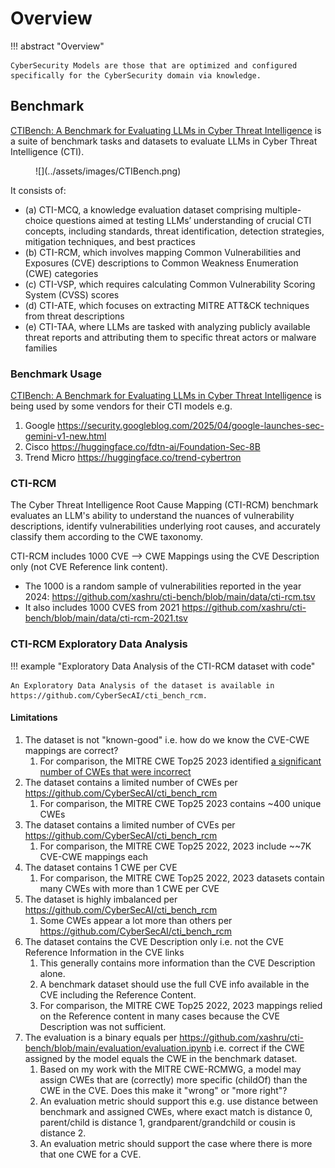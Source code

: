 # Overview

!!! abstract "Overview"

    CyberSecurity Models are those that are optimized and configured specifically for the CyberSecurity domain via knowledge.



## Benchmark

[CTIBench: A Benchmark for Evaluating LLMs in Cyber Threat Intelligence](https://arxiv.org/html/2406.07599v3) is a suite of benchmark tasks and datasets to evaluate LLMs in Cyber Threat Intelligence (CTI). 


<figure markdown>
![](../assets/images/CTIBench.png)
</figure>


It consists of:

- (a) CTI-MCQ, a knowledge evaluation dataset comprising multiple-choice questions aimed at testing LLMs’ understanding of crucial CTI concepts, including standards, threat identification, detection strategies, mitigation techniques, and best practices
- (b) CTI-RCM, which involves mapping Common Vulnerabilities and Exposures (CVE) descriptions to Common Weakness Enumeration (CWE) categories
- (c) CTI-VSP, which requires calculating Common Vulnerability Scoring System (CVSS) scores 
- (d) CTI-ATE, which focuses on extracting MITRE ATT&CK techniques from threat descriptions 
- (e) CTI-TAA, where LLMs are tasked with analyzing publicly available threat reports and attributing them to specific threat actors or malware families


### Benchmark Usage

[CTIBench: A Benchmark for Evaluating LLMs in Cyber Threat Intelligence](https://arxiv.org/html/2406.07599v3) is being used by some vendors for their CTI models e.g.

1. Google https://security.googleblog.com/2025/04/google-launches-sec-gemini-v1-new.html 
2. Cisco https://huggingface.co/fdtn-ai/Foundation-Sec-8B
3. Trend Micro https://huggingface.co/trend-cybertron


### CTI-RCM
The Cyber Threat Intelligence Root Cause Mapping (CTI-RCM) benchmark evaluates an LLM's ability to understand the nuances of vulnerability descriptions, identify vulnerabilities underlying root causes, and accurately classify them according to the CWE taxonomy.

CTI-RCM includes 1000 CVE --> CWE Mappings using the CVE Description only (not CVE Reference link content). 

- The 1000 is a random sample of vulnerabilities reported in the year 2024: https://github.com/xashru/cti-bench/blob/main/data/cti-rcm.tsv 
- It also includes 1000 CVES from 2021 https://github.com/xashru/cti-bench/blob/main/data/cti-rcm-2021.tsv


### CTI-RCM Exploratory Data Analysis

!!! example "Exploratory Data Analysis of the CTI-RCM dataset with code"

    An Exploratory Data Analysis of the dataset is available in https://github.com/CyberSecAI/cti_bench_rcm.

#### Limitations

1. The dataset is not "known-good" i.e. how do we know the CVE-CWE mappings are correct?
    1. For comparison, the MITRE CWE Top25 2023 identified [a significant number of CWEs that were incorrect](https://www.youtube.com/watch?v=AtBZIAikdL0&list=PLBAUUhONOrO_aB01lOv6XNRTHD4ueFVTp&t=1142s) 
2. The dataset contains a limited number of CWEs per https://github.com/CyberSecAI/cti_bench_rcm
    1. For comparison, the MITRE CWE Top25 2023 contains ~400 unique CWEs
3. The dataset contains a limited number of CVEs per https://github.com/CyberSecAI/cti_bench_rcm
    1. For comparison, the MITRE CWE Top25 2022, 2023 include ~~7K CVE-CWE mappings each
4.  The dataset contains 1 CWE per CVE 
    1. For comparison, the MITRE CWE Top25 2022, 2023 datasets contain many CWEs with more than 1 CWE per CVE
5. The dataset is highly imbalanced per https://github.com/CyberSecAI/cti_bench_rcm
    1. Some CWEs appear a lot more than others per https://github.com/CyberSecAI/cti_bench_rcm
 6. The dataset contains the CVE Description only i.e. not the CVE Reference Information in the CVE links
    1. This generally contains more information than the CVE Description alone.
    2. A benchmark dataset should use the full CVE info available in the CVE including the Reference Content.
    3. For comparison, the MITRE CWE Top25 2022, 2023 mappings relied on the Reference content in many cases because the CVE Description was not sufficient.
6. The evaluation is a binary equals per https://github.com/xashru/cti-bench/blob/main/evaluation/evaluation.ipynb i.e. correct if the CWE assigned by the model equals the CWE in the benchmark dataset. 
    1. Based on my work with the MITRE CWE-RCMWG, a model may assign CWEs that are (correctly) more specific (childOf) than the CWE in the CVE. Does this make it "wrong" or "more right"?
    2. An evaluation metric should support this e.g. use distance between benchmark and assigned CWEs, where exact match is distance 0, parent/child is distance 1, grandparent/grandchild or cousin is distance 2.
    3. An evaluation metric should support the case where there is more that one CWE for a CVE.
